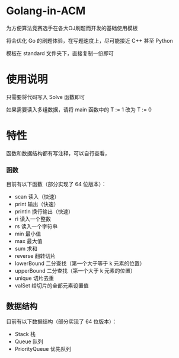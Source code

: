 # Golang-in-ACM

为方便算法竞赛选手在各大OJ刷题而开发的基础使用模板

将会优化 Go 的刷题体验，在写题速度上，尽可能接近 C++ 甚至 Python

模板在 standard 文件夹下，直接复制一份即可

# 使用说明

只需要将代码写入 Solve 函数即可

如果需要读入多组数据，请将 main 函数中的 T := 1 改为 T := 0

# 特性

函数和数据结构都有写注释，可以自行查看，

### 函数

目前有以下函数（部分实现了 64 位版本）：

- scan 读入（快速） 
- print 输出（快速）
- println 换行输出（快速）
- ri 读入一个整数
- rs 读入一个字符串
- min 最小值
- max 最大值
- sum 求和
- reverse 翻转切片
- lowerBound 二分查找（第一个大于等于 k 元素的位置）
- upperBound 二分查找（第一个大于 k 元素的位置）
- unique 切片去重
- valSet 给切片的全部元素设置值

## 数据结构

目前有以下数据结构（部分实现了 64 位版本）：

- Stack 栈
- Queue 队列
- PriorityQueue 优先队列
